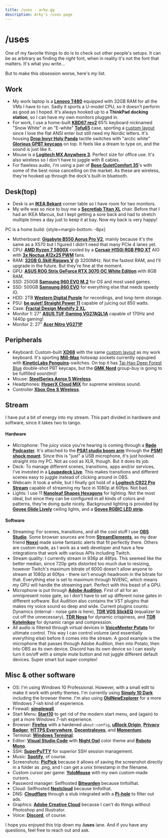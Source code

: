 ```yaml
---
title: /uses - arky.gg
description: Arky's /uses page
---
```


# /uses

One of my favorite things to do is to check out other people's setups. It can be as arbitrary as finding the _right_ font, when in reality it's not the font that matters. It's what you write...

But to make this obsession worse, here's _my_ list.

## Work

- My work laptop is a **[Lenovo T480](https://lenovo.com/us/en/laptops/thinkpad/thinkpad-t-series/ThinkPad-T480/p/22TP2TT4800)** equipped with 32GB RAM for all the VMs I have to run. Sadly it sports a U-model CPU, so it doesn't perform as good as I hoped. It's always hooked up to a **ThinkPad docking station**, so I can have my own monitors plugged in.
- For work, I use a home-built **[KBD67 rev2](https://kbdfans.com/collections/pcb/products/kbd65-65-custom-mechanical-keyboard-pcb)** 65% keyboard nicknamed "Snow White" in an "E-white" **[Tofu65](https://kbdfans.com/collections/case/products/in-stocktofu-65-aluminum-case?variant=31400162394251)** case, sporting a [custom layout](https://assets.codepen.io/257418/screenshot-1593358613.png) since I love the flat ANSI enter but still need my Nordic letters. It's housing **[Drop Invyr Holy Panda](https://drop.com/?origin=%2Fbuy%2Fdrop-invyr-holy-panda-mechanical-switches)** tactile switches with "arctic white" **[Glorious GPBT keycaps](https://www.pcgamingrace.com/products/glorious-pbt-black-key-caps)** on top. It feels like a dream to type on, and the sound is just like it.
- Mouse is a **[Logitech MX Anywhere 3](https://logitech.com/en-us/products/mice/mx-anywhere-3.910-005985.html)**. Perfect size for office use. It's also wireless so I don't have to juggle with 8 cables.
- For flawless audio, I'm using a pair of **[Bose QuietComfort 35](https://bose.com/en_us/products/headphones/over_ear_headphones/quietcomfort-35-wireless-ii.html#v=qc35_ii_black)**'s with some of the best noise cancelling on the market. As these are wireless, they're hooked up through the dock's built-in bluetooth.

## Desk(top)

- Desk is an **[IKEA Bekant](https://ikea.com/gb/en/p/bekant-left-hand-corner-table-top-black-stained-ash-veneer-00366278/)** corner table so I have room for two monitors.
- My wife was so nice to buy me a **[Secretlab Titan XL](https://secretlab.eu/collections/titan-xl-series)** chair. Before that I had an IKEA Marcus, but I kept getting a sore back and had to stretch multiple times a day just to keep it at bay. Now my back is very happy!

PC is a home build: {style=margin-bottom: -8px}

- Motherboard: **[Gigabyte B550 Aorus Pro V2](https://gigabyte.com/Motherboard/B550-AORUS-PRO-V2-rev-10)**, mainly because it's the same as a X570 but I figured I didn't need that many PCIe 4 lanes yet.
- CPU: **[AMD Ryzen 7 5800X](https://amd.com/en/products/cpu/amd-ryzen-7-5800x)** cooled by a **[Corsair H150i RGB PRO XT](https://www.corsair.com/eu/en/Categories/Products/Liquid-Cooling/iCUE-RGB-PRO-XT-Coolers/p/CW-9060045-WW)** AIO with **[3x Noctua A12x25 PWM](https://noctua.at/en/nf-a12x25-pwm)** fans.
- RAM: **[32GB G.Skill Ripjaws V](https://gskill.com/products/1/165/184/Ripjaws-V)** @ 3200MHz. Not the fastest RAM, and I'll upgrade in the future. But they're fine at the moment.
- GPU: **[ASUS ROG Strix GeForce RTX 3070 OC White Edition](https://rog.asus.com/graphics-cards/graphics-cards/rog-strix/rog-strix-rtx3070-o8g-white-model)** with 8GB RAM.
- SSD: 250GB **[Samsung 960 EVO M.2](https://samsung.com/us/computing/memory-storage/solid-state-drives/ssd-960-evo-m-2-250gb-mz-v6e250bw)** for OS and most used games.
- SSD: 500GB **[Samsung 860 EVO](https://samsung.com/semiconductor/minisite/ssd/product/consumer/860evo/)** for everything else that needs speedy IO.
- HDD: 2TB **[Western Digital Purple](https://shop.westerndigital.com/en-ie/products/internal-drives/wd-purple-sata-hdd)** for recordings, and long-term storage.
- PSU: **[be quiet! Straight Power 11](https://bequiet.com/en/powersupply/straight-power-11/1247)** capable of juicing out 850 watts.
- Case: **[Fractal Design Meshify 2 XL](https://fractal-design.com/products/cases/meshify/meshify-2-xl-dark-tempered-glass/black/)**.
- Monitor 1: 27" **[ASUS TUF Gaming VG27AQL1A](https://asus.com/Displays-Desktops/Monitors/TUF-Gaming/TUF-Gaming-VG27AQL1A/)** capable of 170Hz and 1440p gaming!
- Monitor 2: 27" **[Acer Nitro VG271P](https://acer.com/ac/en/GB/content/model/UM.HV1EE.P04)**

## Peripherals

- Keyboard: Custom-built **[XD68](https://kprepublic.com/products/xiudi-xd68-pcb-65-custom-mechanical-keyboard-support-tkg-tools-underglow-rgb-pcb-programmed-kle-lots-of-layouts)** with the same [custom layout](https://assets.codepen.io/257418/screenshot-1593358613.png) as my work keyboard. It's sporting **[Mill-Max](https://keeb.io/products/mill-max-hotswap-sockets)** hotswap sockets currently oppupied with **[KineticLabs Penguins](https://kineticlabs.store/switches/kinetic/penguins)**-switches. On top it has [Tai-Hao Deep Forest Blue](https://shop.tai-hao.com/products/pbt-backlit-c22gf301) double-shot PBT keycaps, but the **[GMK Nord](https://candykeys.com/group-buys/gmk-nord)** group-buy is going to be fullfilled soon(tm)!
- Mouse: **[SteelSeries Aerox 5 Wireless](https://steelseries.com/gaming-mice/aerox-5-wireless)**.
- Headphones: **[HyperX Cloud MIX](https://www.hyperxgaming.com/en/headsets/cloud-mix-wired-gaming-headset-with-bluetooth)** for supreme wireless sound.
- Controller **[Xbox One S Wireless](https://xbox.com/en-US/accessories/controllers/xbox-wireless-controller)**.

## Stream

I have put a bit of energy into my stream. This part divided in hardware and software, since it takes two to tango.

#### Hardware

- Microphone: The juicy voice you're hearing is coming through a **[Røde Podcaster](https://rode.com/microphones/podcaster)**. It's attached to the **[PSA1 studio boom arm](https://rode.com/accessories/stands/psa1)** through the **[PSM1 shock mount](https://rode.com/accessories/psm1)**. Since this is "just" a USB microphone, it's just hooked straight into my PC. Not as cool as XLR, though. But it does its job.
- Deck: To manage different scenes, transitions, apps and/or services, I've invested in a **[Loupedeck Live](https://loupedeck.com/en/products/loupedeck-live)**. This makes transitions and different scenes easy to juggle instead of clicking around in OBS.
- Webcam: It took a while, but I finally got hold of a **[Logitech C922 Pro Stream](https://logitech.com/en-us/products/webcams/c922-pro-stream-webcam.960-001087.html)** capable of streaming my face in 1080p at 60fps. Not bad.
- Lights: I use 11 **[Nanoleaf Shapes Hexagons](https://nanoleaf.me/en-EU/products/nanoleaf-shapes)** for lighting. Not the most ideal, but since they can be configured in all kinds of colors and patterns, they're doing quite nicely. Background lighting is provided by **[Govee Glide Lively](https://us.govee.com/collections/wall-lights/products/govee-glide-lively-wall-lights)** ceiling lights, and a **[Govee RGBIC LED strip](https://us.govee.com/collections/indoor-strip-lights/products/rgbic-smart-led-strip-lights)**.

#### Software

- Streaming: For scenes, transitions, and all the cool stuff I use **[OBS Studio](https://obsproject.com/)**. Some browser sources are from **[StreamElements](https://streamelements.com)**, as my dear friend **[Noxxi](https://greenrose-productions.com)** made some fantastic alerts that fit perfectly there. Others are custom made, as I work as a web developer and have a few integrations that work with various APIs including Twitch.
- Stream quality: I currently stream in 936p at 48fps. This seemed like the better median, since 720p gets distorted too much due to resizing, however Twitch's maximum bitrate of 6000 doesn't allow anyone to stream at 1080p at 60fps - there isn't enough headroom in the bitrate for that. Everything else is set to maximum through NVENC, which means my GPU will handle the streaming part. Perfect with this beast of a GPU.
- Microphone is put through **[Adobe Audition](https://adobe.com/products/audition.html)**. First of all for an omnipresent noise gate, so I don't have to set up different noise gates in different software. But Audition also contains the VST plugins that makes my voice sound so deep and wide. Current plugins counts: Dynamics (internal - noise gate is here), **[TDR VOS SlickEQ](https://tokyodawn.net/tdr-vos-slickeq)** (equalizer to cut off the unnecessary), **[TDR Nova](https://tokyodawn.net/tdr-nova)** for dynamic crispiness, and **[TDR Kotelnikov](https://tokyodawn.net/tdr-kotelnikov)** for dynamic range and compression.
- All audio is filtered through virtual devices in **[VoiceMeeter Potato](https://vb-audio.com/Voicemeeter/potato.htm)** for ultimate control. This way I can control volume (and essentially everything else) before it comes into the stream. A good example is the microphone that passes through Adobe Audition, then into Potato, then into OBS as its own device. Discord has its own device so I can easily turn it on/off with a simple mute button and not juggle different default devices. Super smart but super complex!

## Misc & other software

- OS: I'm using Windows 10 Professional. However, with a small edit to make it work with pretty themes. I'm currently using **[Simply 10 Dark](https://deviantart.com/dpcdpc11/art/Simplify-10-Dark-Windows-10-Theme-Pack-50-in-1-740918383)** including the browser theme. I'm also using **[OldNewExplorer](https://msfn.org/board/topic/170375-oldnewexplorer-119/)** for a more Windows 7-ish kind of experience.
- Firewall: **[simplewall](https://henrypp.org/product/simplewall)**.
- Start Menu: **[Start10](https://stardock.com/products/start10/)** to get rid of the modern start menu, and (again) to get a more Windows 7-ish experience.
- Browser: **[Firefox](https://firefox.com)** with a hardened `about:config`, **[uBlock Origin](https://github.com/gorhill/uBlock)**, **[Privacy Badger](https://privacybadger.org/)**, **[HTTPS Everywhere](https://eff.org/https-everywhere)**, **[Decentraleyes](https://decentraleyes.org)**, and **[Momentum](https://momentumdash.com)**.
- Terminal: **[Windows Terminal](https://github.com/microsoft/terminal)**.
- Editor: **[Visual Studio Code](https://code.visualstudio.com)** with **[Night Owl](https://github.com/sdras/night-owl-vscode-theme)** color theme and **[Roboto Mono](https://fonts.google.com/specimen/Roboto+Mono)**.
- SSH: **[SuperPuTTY](https://puttygen.com/superputty)** for superior SSH session management.
- Music: **[Spotify](https://spotify.com)**, of course.
- Screenshots: **[PicPick](https://picpick.app)** because it allows of saving the screenshot directly in a folder as .png, and I can get a unix timestamp in the filename.
- Custom cursor per game: **[YoloMouse](https://pandateemo.github.io/YoloMouse/)** with my own custom-made cursors.
- Password manager: Selfhosted **[Bitwarden](https://bitwarden.com)** because tinfoilhat.
- Cloud: Selfhosted **[Nextcloud](https://nextcloud.com)** because tinfoilhat.
- DNS: **[Cloudflare](https://cloudflare.com)** through a stub integrated with a **[Pi-hole](https://pi-hole.net)** to filter out ads.
- Graphics: **[Adobe Creative Cloud](https://adobe.com/uk/creativecloud.html)** because I can't do things without Photoshop and Illustrator.
- Voice: **[Discord](https://discord.com)**, of course.

I hope you enjoyed this trip down my **/uses** lane. And if you have any questions, feel free to reach out and ask.
